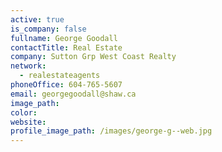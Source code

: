 ```yaml
---
active: true
is_company: false
fullname: George Goodall
contactTitle: Real Estate
company: Sutton Grp West Coast Realty
network:
  - realestateagents
phoneOffice: 604-765-5607
email: georgegoodall@shaw.ca
image_path:
color:
website:
profile_image_path: /images/george-g--web.jpg
---
```



